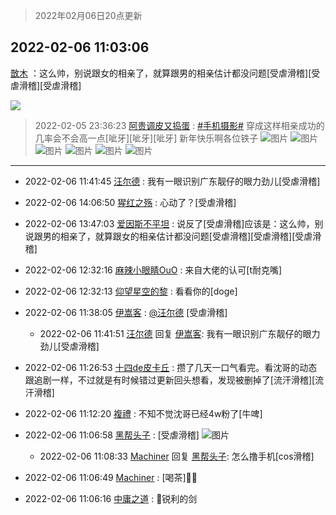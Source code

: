 > 2022年02月06日20点更新
<link rel="stylesheet" href="https://cdn.jsdelivr.net/gh/taotie6/sampleJSON@main/css/photo_show.css">
<meta name="referrer" content="no-referrer" />


 ## 2022-02-06 11:03:06 

 [㪚木](https://www.coolapk.com/feed/33339026?shareKey=ZWY2YmY3YWU5NjQ0NjFmZjQ4NTc~) ：这么帅，别说跟女的相亲了，就算跟男的相亲估计都没问题[受虐滑稽][受虐滑稽][受虐滑稽] 

<div class="album">
<img class="img-item" src="https://image.coolapk.com/feed/2019/0428/21/1081091_8796_784@345x198.gif" />
</div>

> 2022-02-05 23:36:23 
> [阿贵调皮又捣蛋](https://www.coolapk.com/feed/33333428?shareKey=NTZkMmU2MmFhYmE0NjFmZjQ4NTc~) : <a class="feed-link-tag" href="/t/手机摄影?type=0">#手机摄影#</a> 穿成这样相亲成功的几率会不会高一点[呲牙][呲牙][呲牙] 新年快乐啊各位铁子 
![图片](https://image.coolapk.com/feed/2022/0205/23/860917_5382_3335_103@2729x2046.jpg)
![图片](https://image.coolapk.com/feed/2022/0205/23/860917_5382_158_708@1910x1910.jpg)
![图片](https://image.coolapk.com/feed/2022/0205/23/860917_5382_1985_152@1805x1805.jpg)
![图片](https://image.coolapk.com/feed/2022/0205/23/860917_5381_646_379@2880x2880.jpg)
![图片](https://image.coolapk.com/feed/2022/0205/23/860917_5381_7474_264@2880x2880.jpg)
![图片](https://image.coolapk.com/feed/2022/0205/23/860917_5381_6636_407@2880x2880.jpg)

 ------- 

- 2022-02-06 11:41:45 [汪尔德](uid=1595236) : 我有一眼识别广东靓仔的眼力劲儿[受虐滑稽] 

- 2022-02-06 14:06:50 [猩红之殇](uid=803648) : 心动了？[受虐滑稽] 

- 2022-02-06 13:47:03 [爱因斯不平坦](uid=834251) : 说反了[受虐滑稽]应该是：这么帅，别说跟男的相亲了，就算跟女的相亲估计都没问题[受虐滑稽][受虐滑稽][受虐滑稽] 

- 2022-02-06 12:32:16 [麻辣小眼睛OuO](uid=499955) : 来自大佬的认可[t耐克嘴] 

- 2022-02-06 12:32:13 [仰望星空的黎](uid=1961388) : 看看你的[doge] 

- 2022-02-06 11:38:05 [伊嵩客](uid=1080769) : <a class="feed-link-uname" href="/u/汪尔德">@汪尔德</a> [受虐滑稽] 

    - 2022-02-06 11:41:51 [汪尔德](uid=1595236) 回复 [伊嵩客](uid=1080769): 我有一眼识别广东靓仔的眼力劲儿[受虐滑稽] 

- 2022-02-06 11:26:53 [十四de皮卡丘](uid=171765) : 攒了几天一口气看完。看沈哥的动态跟追剧一样，不过就是有时候错过更新回头想看，发现被删掉了[流汗滑稽][流汗滑稽] 

- 2022-02-06 11:12:20 [複禮](uid=1437066) : 不知不觉沈哥已经4w粉了[牛啤] 

- 2022-02-06 11:06:58 [黑帮头子](uid=2838832) : [受虐滑稽] ![图片](https://image.coolapk.com/feed/2022/0206/11/2838832_6dc0cd11_6818_0593_195@1007x1101.jpeg)

    - 2022-02-06 11:08:33 [Machiner](uid=3114536) 回复 [黑帮头子](uid=2838832): 怎么撸手机[cos滑稽] 

- 2022-02-06 11:06:49 [Machiner](uid=3114536) : [喝茶]🤺🤺 

- 2022-02-06 11:06:16 [中庸之道](uid=2894334) : 🤺锐利的剑 

